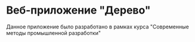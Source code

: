 # Веб-приложение "Дерево"

Данное приложение было разработано в рамках курса "Современные методы промышленной разработки" 
